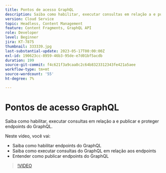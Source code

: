 ```yaml
---
title: Pontos de acesso GraphQL
description: Saiba como habilitar, executar consultas em relação a e publicar e proteger endpoints do GraphQL.
version: Cloud Service
topic: Headless, Content Management
feature: Content Fragments, GraphQL API
role: Developer
level: Beginner
jira: KT-7875
thumbnail: 333339.jpg
last-substantial-update: 2023-05-17T00:00:00Z
exl-id: 190623cc-8959-46b3-95de-e7d01bf5acdb
duration: 199
source-git-commit: f4c621f3a9caa8c2c64b8323312343fe421a5aee
workflow-type: tm+mt
source-wordcount: '55'
ht-degree: 7%

---
```


# Pontos de acesso GraphQL

Saiba como habilitar, executar consultas em relação a e publicar e proteger endpoints do GraphQL.

Neste vídeo, você vai:

+ Saiba como habilitar endpoints do GraphQL
+ Saiba como executar consultas do GraphQL em relação aos endpoints
+ Entender como publicar endpoints do GraphQL

>[!VIDEO](https://video.tv.adobe.com/v/333339?quality=12&learn=on)
